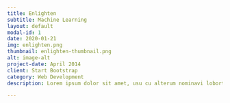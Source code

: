 ```yaml
---
title: Enlighten
subtitle: Machine Learning
layout: default
modal-id: 1
date: 2020-01-21
img: enlighten.png
thumbnail: enlighten-thumbnail.png
alt: image-alt
project-date: April 2014
client: Start Bootstrap
category: Web Development
description: Lorem ipsum dolor sit amet, usu cu alterum nominavi lobortis. At duo novum diceret. Tantas apeirian vix et, usu sanctus postulant inciderint ut, populo diceret necessitatibus in vim. Cu eum dicam feugiat noluisse.

---
```



